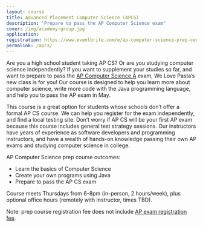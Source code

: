 ```yaml
---
layout: course
title: Advanced Placement Computer Science (APCS)
description: "Prepare to pass the AP Computer Science exam"
cover: /img/academy-group.jpg
application: 
registration: https://www.eventbrite.com/e/ap-computer-science-prep-course-tickets-20628312839
permalink: /apcs/
---
```


Are you a high school student taking AP CS? Or are you studying computer science independently? If you want to supplement your studies so far, and want to prepare to pass the [AP Computer Science A](https://apstudent.collegeboard.org/apcourse/ap-computer-science-a) exam, We Love Pasta’s new class is for you! Our course is designed to help you learn more about computer science, write more code with the Java programming language, and help you to pass the AP exam in May.

This course is a great option for students whose schools don’t offer a formal AP CS course. We can help you register for the exam independently, and find a local testing site. Don’t worry if AP CS will be your first AP exam because this course includes general test strategy sessions. Our instructors have years of experience as software developers and programming instructors, and have a wealth of hands-on knowledge passing their own AP exams and studying computer science in college.


AP Computer Science prep course outcomes:

* Learn the basics of Computer Science
* Create your own programs using Java
* Prepare to pass the AP CS exam

Course meets Thursdays from 6-8pm (in-person, 2 hours/week), plus optional office hours (remotely with instructor, times TBD).


Note: prep course registration fee does not include [AP exam registration fee](http://apcentral.collegeboard.com/apc/public/exam/calendar/190165.html).